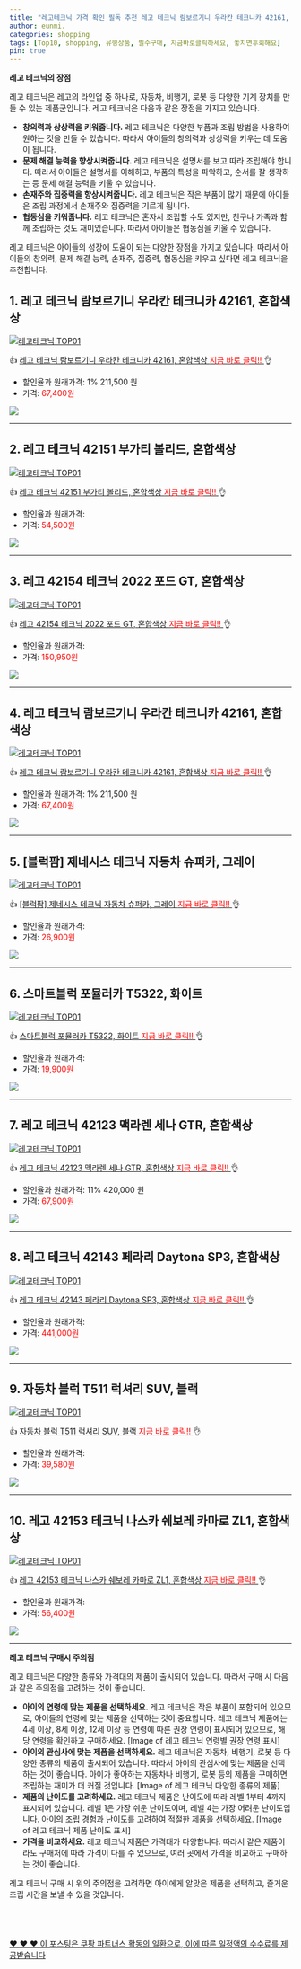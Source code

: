 ```yaml
---
title: "레고테크닉 가격 확인 필독 추천 레고 테크닉 람보르기니 우라칸 테크니카 42161, 혼합색상 비교 장점 구매가이드"
author: eunmi.
categories: shopping
tags: [Top10, shopping, 유행상품, 필수구매, 지금바로클릭하세요, 놓치면후회해요]
pin: true
---
```

**레고 테크닉의 장점**

레고 테크닉은 레고의 라인업 중 하나로, 자동차, 비행기, 로봇 등 다양한 기계 장치를 만들 수 있는 제품군입니다. 레고 테크닉은 다음과 같은 장점을 가지고 있습니다.

* **창의력과 상상력을 키워줍니다.** 레고 테크닉은 다양한 부품과 조립 방법을 사용하여 원하는 것을 만들 수 있습니다. 따라서 아이들의 창의력과 상상력을 키우는 데 도움이 됩니다.
* **문제 해결 능력을 향상시켜줍니다.** 레고 테크닉은 설명서를 보고 따라 조립해야 합니다. 따라서 아이들은 설명서를 이해하고, 부품의 특성을 파악하고, 순서를 잘 생각하는 등 문제 해결 능력을 키울 수 있습니다.
* **손재주와 집중력을 향상시켜줍니다.** 레고 테크닉은 작은 부품이 많기 때문에 아이들은 조립 과정에서 손재주와 집중력을 기르게 됩니다.
* **협동심을 키워줍니다.** 레고 테크닉은 혼자서 조립할 수도 있지만, 친구나 가족과 함께 조립하는 것도 재미있습니다. 따라서 아이들은 협동심을 키울 수 있습니다.

레고 테크닉은 아이들의 성장에 도움이 되는 다양한 장점을 가지고 있습니다. 따라서 아이들의 창의력, 문제 해결 능력, 손재주, 집중력, 협동심을 키우고 싶다면 레고 테크닉을 추천합니다.

   

## 1. 레고 테크닉 람보르기니 우라칸 테크니카 42161, 혼합색상

[![레고테크닉 TOP01](https://thumbnail6.coupangcdn.com/thumbnails/remote/230x230ex/image/retail/images/80021014810746-5a234c5d-76ec-4d79-83e1-ea721fd3915e.png)](https://link.coupang.com/re/AFFSDP?lptag=AF3617701&subid=GithubCoopas&pageKey=7471370324&traceid=V0-153&itemId=19496163859&vendorItemId=86605728030)


👍 [레고 테크닉 람보르기니 우라칸 테크니카 42161, 혼합색상 <font color=red> 지금 바로 클릭!! </font> ](https://link.coupang.com/re/AFFSDP?lptag=AF3617701&subid=GithubCoopas&pageKey=7471370324&traceid=V0-153&itemId=19496163859&vendorItemId=86605728030) 👌 


- 할인율과 원래가격: 1%  211,500   원
- 가격: <span style='color:red'>67,400원</span>

[![](/discount_price.png)](https://link.coupang.com/re/AFFSDP?lptag=AF3617701&subid=GithubCoopas&pageKey=7471370324&traceid=V0-153&itemId=19496163859&vendorItemId=86605728030)

---


   

## 2. 레고 테크닉 42151 부가티 볼리드, 혼합색상

[![레고테크닉 TOP01](https://thumbnail8.coupangcdn.com/thumbnails/remote/230x230ex/image/retail/images/2022/12/15/13/8/6fbb2c6d-9d2c-4a63-89fc-11dbc56787cb.png)](https://link.coupang.com/re/AFFSDP?lptag=AF3617701&subid=GithubCoopas&pageKey=6997057707&traceid=V0-153&itemId=17145516291&vendorItemId=84318286708)


👍 [레고 테크닉 42151 부가티 볼리드, 혼합색상 <font color=red> 지금 바로 클릭!! </font> ](https://link.coupang.com/re/AFFSDP?lptag=AF3617701&subid=GithubCoopas&pageKey=6997057707&traceid=V0-153&itemId=17145516291&vendorItemId=84318286708) 👌 


- 할인율과 원래가격: 
- 가격: <span style='color:red'>54,500원</span>

[![](/discount_price.png)](https://link.coupang.com/re/AFFSDP?lptag=AF3617701&subid=GithubCoopas&pageKey=6997057707&traceid=V0-153&itemId=17145516291&vendorItemId=84318286708)

---


   

## 3. 레고 42154 테크닉 2022 포드 GT, 혼합색상

[![레고테크닉 TOP01](https://thumbnail6.coupangcdn.com/thumbnails/remote/230x230ex/image/vendor_inventory/eb4d/4f94944e9d1a6c36a387ab5f967fe0a24bb6d1ce1f445d5f3b4178695b9e.jpg)](https://link.coupang.com/re/AFFSDP?lptag=AF3617701&subid=GithubCoopas&pageKey=7134019446&traceid=V0-153&itemId=17895857668&vendorItemId=86715668095)


👍 [레고 42154 테크닉 2022 포드 GT, 혼합색상 <font color=red> 지금 바로 클릭!! </font> ](https://link.coupang.com/re/AFFSDP?lptag=AF3617701&subid=GithubCoopas&pageKey=7134019446&traceid=V0-153&itemId=17895857668&vendorItemId=86715668095) 👌 


- 할인율과 원래가격: 
- 가격: <span style='color:red'>150,950원</span>

[![](/discount_price.png)](https://link.coupang.com/re/AFFSDP?lptag=AF3617701&subid=GithubCoopas&pageKey=7134019446&traceid=V0-153&itemId=17895857668&vendorItemId=86715668095)

---


   

## 4. 레고 테크닉 람보르기니 우라칸 테크니카 42161, 혼합색상

[![레고테크닉 TOP01](https://thumbnail6.coupangcdn.com/thumbnails/remote/230x230ex/image/retail/images/80021014810746-5a234c5d-76ec-4d79-83e1-ea721fd3915e.png)](https://link.coupang.com/re/AFFSDP?lptag=AF3617701&subid=GithubCoopas&pageKey=7471370324&traceid=V0-153&itemId=19496163859&vendorItemId=86605728030)


👍 [레고 테크닉 람보르기니 우라칸 테크니카 42161, 혼합색상 <font color=red> 지금 바로 클릭!! </font> ](https://link.coupang.com/re/AFFSDP?lptag=AF3617701&subid=GithubCoopas&pageKey=7471370324&traceid=V0-153&itemId=19496163859&vendorItemId=86605728030) 👌 


- 할인율과 원래가격: 1%  211,500   원
- 가격: <span style='color:red'>67,400원</span>

[![](/discount_price.png)](https://link.coupang.com/re/AFFSDP?lptag=AF3617701&subid=GithubCoopas&pageKey=7471370324&traceid=V0-153&itemId=19496163859&vendorItemId=86605728030)

---


   

## 5. [블럭팜] 제네시스 테크닉 자동차 슈퍼카, 그레이

[![레고테크닉 TOP01](https://thumbnail9.coupangcdn.com/thumbnails/remote/230x230ex/image/vendor_inventory/5463/98d10c61befae98c64c7594aba259bfb92f23dfb8049a56b8d16a8ebfe74.png)](https://link.coupang.com/re/AFFSDP?lptag=AF3617701&subid=GithubCoopas&pageKey=7116387932&traceid=V0-153&itemId=17805847969&vendorItemId=84969876591)


👍 [[블럭팜] 제네시스 테크닉 자동차 슈퍼카, 그레이 <font color=red> 지금 바로 클릭!! </font> ](https://link.coupang.com/re/AFFSDP?lptag=AF3617701&subid=GithubCoopas&pageKey=7116387932&traceid=V0-153&itemId=17805847969&vendorItemId=84969876591) 👌 


- 할인율과 원래가격: 
- 가격: <span style='color:red'>26,900원</span>

[![](/discount_price.png)](https://link.coupang.com/re/AFFSDP?lptag=AF3617701&subid=GithubCoopas&pageKey=7116387932&traceid=V0-153&itemId=17805847969&vendorItemId=84969876591)

---


   

## 6. 스마트블럭 포뮬러카 T5322, 화이트

[![레고테크닉 TOP01](https://thumbnail10.coupangcdn.com/thumbnails/remote/230x230ex/image/rs_quotation_api/j0jjayzz/dacac8509c1f40ee82fa19dd89fad9de.jpg)](https://link.coupang.com/re/AFFSDP?lptag=AF3617701&subid=GithubCoopas&pageKey=6333229487&traceid=V0-153&itemId=13252653219&vendorItemId=80510497428)


👍 [스마트블럭 포뮬러카 T5322, 화이트 <font color=red> 지금 바로 클릭!! </font> ](https://link.coupang.com/re/AFFSDP?lptag=AF3617701&subid=GithubCoopas&pageKey=6333229487&traceid=V0-153&itemId=13252653219&vendorItemId=80510497428) 👌 


- 할인율과 원래가격: 
- 가격: <span style='color:red'>19,900원</span>

[![](/discount_price.png)](https://link.coupang.com/re/AFFSDP?lptag=AF3617701&subid=GithubCoopas&pageKey=6333229487&traceid=V0-153&itemId=13252653219&vendorItemId=80510497428)

---


   

## 7. 레고 테크닉 42123 맥라렌 세나 GTR, 혼합색상

[![레고테크닉 TOP01](https://thumbnail10.coupangcdn.com/thumbnails/remote/230x230ex/image/vendor_inventory/da90/d739c49877d41e26cd1e385fcd1b4153acc06af1b5c2493e7cf0584a7536.png)](https://link.coupang.com/re/AFFSDP?lptag=AF3617701&subid=GithubCoopas&pageKey=4906020162&traceid=V0-153&itemId=6401964885&vendorItemId=81566148261)


👍 [레고 테크닉 42123 맥라렌 세나 GTR, 혼합색상 <font color=red> 지금 바로 클릭!! </font> ](https://link.coupang.com/re/AFFSDP?lptag=AF3617701&subid=GithubCoopas&pageKey=4906020162&traceid=V0-153&itemId=6401964885&vendorItemId=81566148261) 👌 


- 할인율과 원래가격: 11%  420,000   원
- 가격: <span style='color:red'>67,900원</span>

[![](/discount_price.png)](https://link.coupang.com/re/AFFSDP?lptag=AF3617701&subid=GithubCoopas&pageKey=4906020162&traceid=V0-153&itemId=6401964885&vendorItemId=81566148261)

---


   

## 8. 레고 테크닉 42143 페라리 Daytona SP3, 혼합색상

[![레고테크닉 TOP01](https://thumbnail7.coupangcdn.com/thumbnails/remote/230x230ex/image/retail/images/2022/08/09/11/0/cc1739bc-fb13-49c1-9d29-c975843f3ec0.png)](https://link.coupang.com/re/AFFSDP?lptag=AF3617701&subid=GithubCoopas&pageKey=6696969746&traceid=V0-153&itemId=15497350005&vendorItemId=82716688142)


👍 [레고 테크닉 42143 페라리 Daytona SP3, 혼합색상 <font color=red> 지금 바로 클릭!! </font> ](https://link.coupang.com/re/AFFSDP?lptag=AF3617701&subid=GithubCoopas&pageKey=6696969746&traceid=V0-153&itemId=15497350005&vendorItemId=82716688142) 👌 


- 할인율과 원래가격: 
- 가격: <span style='color:red'>441,000원</span>

[![](/discount_price.png)](https://link.coupang.com/re/AFFSDP?lptag=AF3617701&subid=GithubCoopas&pageKey=6696969746&traceid=V0-153&itemId=15497350005&vendorItemId=82716688142)

---


   

## 9. 자동차 블럭 T511 럭셔리 SUV, 블랙

[![레고테크닉 TOP01](https://thumbnail9.coupangcdn.com/thumbnails/remote/230x230ex/image/rs_quotation_api/n01id1nn/110e4f6712d64c9d85a6fb38d65f0906.jpg)](https://link.coupang.com/re/AFFSDP?lptag=AF3617701&subid=GithubCoopas&pageKey=6000604543&traceid=V0-153&itemId=10860920831&vendorItemId=78140862821)


👍 [자동차 블럭 T511 럭셔리 SUV, 블랙 <font color=red> 지금 바로 클릭!! </font> ](https://link.coupang.com/re/AFFSDP?lptag=AF3617701&subid=GithubCoopas&pageKey=6000604543&traceid=V0-153&itemId=10860920831&vendorItemId=78140862821) 👌 


- 할인율과 원래가격: 
- 가격: <span style='color:red'>39,580원</span>

[![](/discount_price.png)](https://link.coupang.com/re/AFFSDP?lptag=AF3617701&subid=GithubCoopas&pageKey=6000604543&traceid=V0-153&itemId=10860920831&vendorItemId=78140862821)

---


   

## 10. 레고 42153 테크닉 나스카 쉐보레 카마로 ZL1, 혼합색상

[![레고테크닉 TOP01](https://thumbnail8.coupangcdn.com/thumbnails/remote/230x230ex/image/rs_quotation_api/u5i28rme/7d1304ce2f884d37a505be411a6c8c62.png)](https://link.coupang.com/re/AFFSDP?lptag=AF3617701&subid=GithubCoopas&pageKey=7134019627&traceid=V0-153&itemId=17895858328&vendorItemId=85058733804)


👍 [레고 42153 테크닉 나스카 쉐보레 카마로 ZL1, 혼합색상 <font color=red> 지금 바로 클릭!! </font> ](https://link.coupang.com/re/AFFSDP?lptag=AF3617701&subid=GithubCoopas&pageKey=7134019627&traceid=V0-153&itemId=17895858328&vendorItemId=85058733804) 👌 


- 할인율과 원래가격: 
- 가격: <span style='color:red'>56,400원</span>

[![](/discount_price.png)](https://link.coupang.com/re/AFFSDP?lptag=AF3617701&subid=GithubCoopas&pageKey=7134019627&traceid=V0-153&itemId=17895858328&vendorItemId=85058733804)

---
**레고 테크닉 구매시 주의점**

레고 테크닉은 다양한 종류와 가격대의 제품이 출시되어 있습니다. 따라서 구매 시 다음과 같은 주의점을 고려하는 것이 좋습니다.

* **아이의 연령에 맞는 제품을 선택하세요.** 레고 테크닉은 작은 부품이 포함되어 있으므로, 아이들의 연령에 맞는 제품을 선택하는 것이 중요합니다. 레고 테크닉 제품에는 4세 이상, 8세 이상, 12세 이상 등 연령에 따른 권장 연령이 표시되어 있으므로, 해당 연령을 확인하고 구매하세요.
[Image of 레고 테크닉 연령별 권장 연령 표시]
* **아이의 관심사에 맞는 제품을 선택하세요.** 레고 테크닉은 자동차, 비행기, 로봇 등 다양한 종류의 제품이 출시되어 있습니다. 따라서 아이의 관심사에 맞는 제품을 선택하는 것이 좋습니다. 아이가 좋아하는 자동차나 비행기, 로봇 등의 제품을 구매하면 조립하는 재미가 더 커질 것입니다.
[Image of 레고 테크닉 다양한 종류의 제품]
* **제품의 난이도를 고려하세요.** 레고 테크닉 제품은 난이도에 따라 레벨 1부터 4까지 표시되어 있습니다. 레벨 1은 가장 쉬운 난이도이며, 레벨 4는 가장 어려운 난이도입니다. 아이의 조립 경험과 난이도를 고려하여 적절한 제품을 선택하세요.
[Image of 레고 테크닉 제품 난이도 표시]
* **가격을 비교하세요.** 레고 테크닉 제품은 가격대가 다양합니다. 따라서 같은 제품이라도 구매처에 따라 가격이 다를 수 있으므로, 여러 곳에서 가격을 비교하고 구매하는 것이 좋습니다.

레고 테크닉 구매 시 위의 주의점을 고려하면 아이에게 알맞은 제품을 선택하고, 즐거운 조립 시간을 보낼 수 있을 것입니다.<br><br><br><br><br> [ ❤ ❤ ❤ 이 포스팅은 쿠팡 파트너스 활동의 일환으로, 이에 따른 일정액의 수수료를 제공받습니다](https://link.coupang.com/a/bcEFyh)